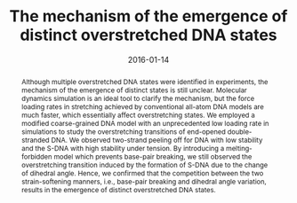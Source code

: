---
title: The mechanism of the emergence of distinct overstretched DNA states
authors:
- You-Liang Zhu
- Zhong-Yuan Lu
- Zhao-Yan Sun
date: 2016-01-14
doi: 10.1063/1.4939623
publish_types: 期刊文章
publication: The Journal of Chemical Physics
publication_short: 刊名简称未提供
abstract: Although multiple overstretched DNA states were identified in  experiments, the mechanism of the emergence of distinct states is still  unclear. Molecular dynamics simulation is an ideal tool to clarify the  mechanism, but the force loading rates in stretching achieved by  conventional all-atom DNA models are much faster, which essentially  affect overstretching states. We employed a modified coarse-grained DNA  model with an unprecedented low loading rate in simulations to study the  overstretching transitions of end-opened double-stranded DNA. We  observed two-strand peeling off for DNA with low stability and the S-DNA  with high stability under tension. By introducing a melting-forbidden  model which prevents base-pair breaking, we still observed the  overstretching transition induced by the formation of S-DNA due to the  change of dihedral angle. Hence, we confirmed that the competition  between the two strain-softening manners, i.e., base-pair breaking and  dihedral angle variation, results in the emergence of distinct  overstretched DNA states.
url_pdf: https://pubs.aip.org/jcp/article/144/2/024901/194655/The-mechanism-of-the-emergence-of-distinct
---